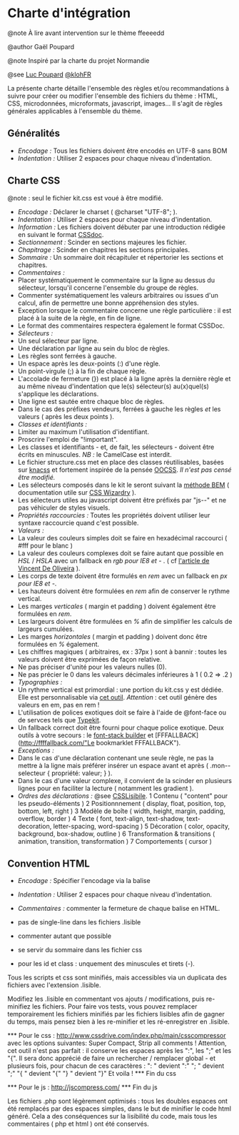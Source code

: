 Charte d'intégration
====================

@note À lire avant intervention sur le thème ffeeeedd

@author Gaël Poupard

@note Inspiré par la charte du projet Normandie

@see [Luc Poupard](http://www.kloh.fr "kloh.fr") [@klohFR](https://twitter.com/klohFR "@klohFR")

La présente charte détaille l'ensemble des règles et/ou recommandations à suivre pour créer ou modifier l'ensemble des fichiers du thème : HTML, CSS, microdonnées, microformats, javascript, images… Il s'agit de règles générales applicables à l'ensemble du thème.

Généralités
-----------

* *Encodage :* Tous les fichiers doivent être encodés en UTF-8 sans BOM
* *Indentation :* Utiliser 2 espaces pour chaque niveau d'indentation.


Charte CSS
----------

@note : seul le fichier kit.css est voué à être modifié.

* *Encodage :* Déclarer le charset ( @charset "UTF-8"; ).
* *Indentation :* Utiliser 2 espaces pour chaque niveau d'indentation.
* *Information :* Les fichiers doivent débuter par une introduction rédigée en suivant le format [CSSdoc](http://cssdoc.net/ "CSSDoc").
* *Sectionnement :* Scinder en sections majeures les fichier.
* *Chapitrage :* Scinder en chapitres les sections principales.
* *Sommaire :* Un sommaire doit récapituler et répertorier les sections et chapitres.
* *Commentaires :*
 * Placer systématiquement le commentaire sur la ligne au dessus du sélecteur, lorsqu'il concerne l'ensemble du groupe de règles.
 * Commenter systématiquement les valeurs arbitraires ou issues d'un calcul, afin de permettre une bonne appréhension des styles.
 * Exception lorsque le commentaire concerne une règle particulière : il est placé à la suite de la règle, en fin de ligne.
 * Le format des commentaires respectera également le format CSSDoc.
* *Sélecteurs :*
 * Un seul sélecteur par ligne.
 * Une déclaration par ligne au sein du bloc de règles.
 * Les règles sont ferrées à gauche.
 * Un espace après les deux-points (:) d'une règle.
 * Un point-virgule (;) à la fin de chaque règle.
 * L'accolade de fermeture (}) est placé à la ligne après la dernière règle et au même niveau d'indentation que le(s) sélecteur(s) au(x)quel(s) s'applique les déclarations.
 * Une ligne est sautée entre chaque bloc de règles.
 * Dans le cas des préfixes vendeurs, ferrées à gauche les règles *et* les valeurs ( après les deux points ).
* *Classes et identifiants :*
 * Limiter au maximum l'utilisation d'identifiant.
 * Proscrire l'emploi de "!important".
 * Les classes et identifiants - et, de fait, les sélecteurs - doivent être écrits en minuscules. *NB :* le CamelCase est interdit.
 * Le fichier structure.css met en place des classes réutilisables, basées sur [knacss](http://knacss.com/) et fortement inspirée de la pensée [OOCSS](http://oocss.org/ "oocss.org"). *Il n'est pas censé être modifié.*
 * Les sélecteurs composés dans le kit le seront suivant la [méthode BEM](http://bem.info/method/) ( documentation utile sur [CSS Wizardry](http://csswizardry.com/2013/01/mindbemding-getting-your-head-round-bem-syntax/) ).
 * Les sélecteurs utiles au javascript doivent être préfixés par "js--" et ne pas véhiculer de styles visuels.
* *Propriétés raccourcies :* Toutes les propriétés doivent utiliser leur syntaxe raccourcie quand c'est possible.
* *Valeurs :*
 * La valeur des couleurs simples doit se faire en hexadécimal raccourci ( #fff pour le blanc )
 * La valeur des couleurs complexes doit se faire autant que possible en *HSL* / *HSLA* avec un fallback en *rgb pour IE8 et -* . ( cf [l'article de Vincent De Oliveira](http://blog.iamvdo.me/post/46251119961/les-avantages-de-hsl-par-rapport-a-rgb) ).
 * Les corps de texte doivent être formulés en *rem* avec un fallback en *px pour IE8 et -*.
 * Les hauteurs doivent être formulées en *rem* afin de conserver le rythme vertical.
 * Les marges *verticales* ( margin et padding ) doivent également être formulées en *rem*.
 * Les largeurs doivent être formulées en *%* afin de simplifier les calculs de largeurs cumulées.
 * Les marges *horizontales* ( margin et padding ) doivent donc être formulées en *%* également.
 * Les chiffres magiques ( arbitraires, ex : 37px ) sont à bannir : toutes les valeurs doivent être exprimées de façon relative.
 * Ne pas préciser d'unité pour les valeurs nulles (0).
 * Ne pas précier le 0 dans les valeurs décimales inférieures à 1 ( 0.2 => .2 )
* *Typographies :*
 * Un rythme vertical est primordial : une portion du kit.css y est dédiée. Elle est personnalisable via [cet outil](http://soqr.fr/vertical-rhythm/ "Générateur de rythme vertical"). *Attention* : cet outil génère des valeurs en em, pas en rem !
 * L'utilisation de polices exotiques doit se faire à l'aide de @font-face ou de servces tels que [Typekit](https://typekit.com/ "Typekit").
 * Un fallback correct doit être fourni pour chaque police exotique. Deux outils à votre secours : le [font-stack builder](http://www.codestyle.org/servlets/FontStack?stack=Palatino%20Linotype,Palatino,FreeSerif&generic= "CodeStyle") et [FFFALLBACK](http://ffffallback.com/"Le bookmarklet FFFALLBACK").
* *Exceptions :*
 * Dans le cas d'une déclaration contenant une seule règle, ne pas la mettre à la ligne mais préférer insérer un espace avant et après ( .mon--selecteur { propriété: valeur; } ).
 * Dans le cas d'une valeur complexe, il convient de la scinder en plusieurs lignes pour en faciliter la lecture ( notamment les gradient ).
* *Ordres des déclarations :* @see [CSSLisibile](https://github.com/Darklg/CSSLisible/blob/master/inc/valeurs.php "Le rangement des valeurs selon CSSLisible").
 1 Contenu ( "content" pour les pseudo-éléments )
 2 Positionnnement ( display, float, position, top, bottom, left, right )
 3 Modèle de boîte ( width, height, margin, padding, overflow, border )
 4 Texte ( font, text-align, text-shadow, text-decoration, letter-spacing, word-spacing )
 5 Décoration ( color, opacity, background, box-shadow, outline )
 6 Transformation & transitions ( animation, transition, transformation )
 7 Comportements ( cursor )



Convention HTML
--------------

* *Encodage :* Spécifier l'encodage via la balise <meta charset="utf-8">
* *Indentation :* Utiliser 2 espaces pour chaque niveau d'indentation.
* *Commentaires :* commenter la fermeture de chaque balise en HTML.


 * pas de single-line dans les fichiers .lisible

 * commenter autant que possible
 * se servir du sommaire dans les fichier css
 * pour les id et class : unquement des minuscules et tirets (-).

Tous les scripts et css sont minifiés, mais accessibles via un duplicata des fichiers avec l'extension .lisible.

Modifiez les .lisible en commentant vos ajouts / modifications, puis re-minifiez les fichiers.
Pour faire vos tests, vous pouvez remplacer temporairement les fichiers minifiés par les fichiers lisibles afin de gagner du temps, mais pensez bien à les re-minifier et
les ré-enregistrer en .lisible.

*** Pour le css :
            http://www.cssdrive.com/index.php/main/csscompressor
            avec les options suivantes: Super Compact, Strip all comments
          ! Attention, cet outil n'est pas parfait : il conserve les espaces après les ":", les ";" et les "{".
                Il sera donc apprécié de faire un rechercher / remplacer global - et plusieurs fois, pour chacun de ces caractères :
                ": " devient ":"
                "; " devient ";"
                "{ " devient "{"
                "} " devient "}"
                Et voila !
*** Fin du css

*** Pour le js :
            http://jscompress.com/
*** Fin du js

Les fichiers .php sont légèrement optimisés : tous les doubles espaces ont été remplacés par des espaces simples, dans le but de minifier le code html généré.
Cela a des conséquences sur la lisibilité du code, mais tous les commentaires ( php et html ) ont été conservés.
